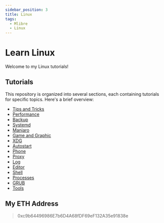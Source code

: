 ```yaml
---
sidebar_position: 3
title: Linux
tags:
  - Mlibre
  - Linux
---
```


# Learn Linux

Welcome to my Linux tutorials!

## Tutorials

This repository is organized into several sections, each containing tutorials for specific topics. Here's a brief overview:

* [Tips and Tricks](./tips%20and%20tricks.md)
* [Performance](./performance.md)
* [Backup](./backup.md)
* [Systemd](./systemd.md)
* [Manjaro](./manjaro.md)
* [Game and Graphic](./game%20and%20graphic.md)
* [XDG](./xdg.md)
* [Autostart](./autostart.md)
* [Phone](./phone.md)
* [Proxy](./proxy.md)
* [Log](./log.md)
* [Editor](./editor.md)
* [Shell](./shell.md)
* [Processes](./processes.md)
* [GRUB](./grub.md)
* [Tools](./tools.md)

## My ETH Address

> 0xc9b64496986E7b6D4A68fDF69eF132A35e91838e

